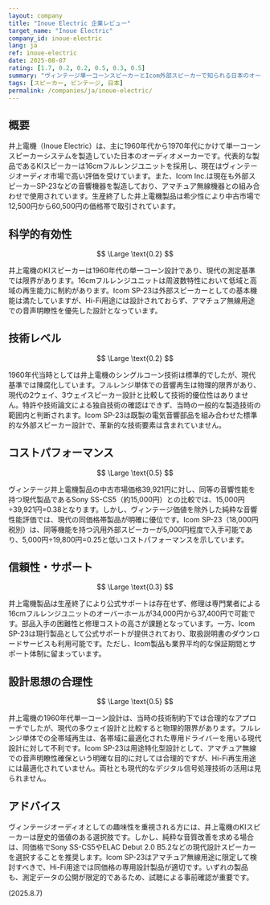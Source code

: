 ```yaml
---
layout: company
title: "Inoue Electric 企業レビュー"
target_name: "Inoue Electric"
company_id: inoue-electric
lang: ja
ref: inoue-electric
date: 2025-08-07
rating: [1.7, 0.2, 0.2, 0.5, 0.3, 0.5]
summary: "ヴィンテージ単一コーンスピーカーとIcom外部スピーカーで知られる日本のオーディオ関連企業群"
tags: [スピーカー, ビンテージ, 日本]
permalink: /companies/ja/inoue-electric/
---
```

## 概要

井上電機（Inoue Electric）は、主に1960年代から1970年代にかけて単一コーンスピーカーシステムを製造していた日本のオーディオメーカーです。代表的な製品であるKIスピーカーは16cmフルレンジユニットを採用し、現在はヴィンテージオーディオ市場で高い評価を受けています。また、Icom Inc.は現在も外部スピーカーSP-23などの音響機器を製造しており、アマチュア無線機器との組み合わせで使用されています。生産終了した井上電機製品は希少性により中古市場で12,500円から60,500円の価格帯で取引されています。

## 科学的有効性

$$ \Large \text{0.2} $$

井上電機のKIスピーカーは1960年代の単一コーン設計であり、現代の測定基準では限界があります。16cmフルレンジユニットは周波数特性において低域と高域の再生能力に制約があります。Icom SP-23は外部スピーカーとしての基本機能は満たしていますが、Hi-Fi用途には設計されておらず、アマチュア無線用途での音声明瞭性を優先した設計となっています。

## 技術レベル

$$ \Large \text{0.2} $$

1960年代当時としては井上電機のシングルコーン技術は標準的でしたが、現代基準では陳腐化しています。フルレンジ単体での音響再生は物理的限界があり、現代の2ウェイ、3ウェイスピーカー設計と比較して技術的優位性はありません。特許や技術論文による独自技術の確認はできず、当時の一般的な製造技術の範囲内と判断されます。Icom SP-23は既製の電気音響部品を組み合わせた標準的な外部スピーカー設計で、革新的な技術要素は含まれていません。

## コストパフォーマンス

$$ \Large \text{0.5} $$

ヴィンテージ井上電機製品の中古市場価格39,921円に対し、同等の音響性能を持つ現代製品であるSony SS-CS5（約15,000円）との比較では、15,000円÷39,921円=0.38となります。しかし、ヴィンテージ価値を除外した純粋な音響性能評価では、現代の同価格帯製品が明確に優位です。Icom SP-23（18,000円税別）は、同等機能を持つ汎用外部スピーカーが5,000円程度で入手可能であり、5,000円÷19,800円=0.25と低いコストパフォーマンスを示しています。

## 信頼性・サポート

$$ \Large \text{0.3} $$

井上電機製品は生産終了により公式サポートは存在せず、修理は専門業者による16cmフルレンジユニットのオーバーホールが34,000円から37,400円で可能です。部品入手の困難性と修理コストの高さが課題となっています。一方、Icom SP-23は現行製品として公式サポートが提供されており、取扱説明書のダウンロードサービスも利用可能です。ただし、Icom製品も業界平均的な保証期間とサポート体制に留まっています。

## 設計思想の合理性

$$ \Large \text{0.5} $$

井上電機の1960年代単一コーン設計は、当時の技術制約下では合理的なアプローチでしたが、現代の多ウェイ設計と比較すると物理的限界があります。フルレンジ単体での全帯域再生は、各帯域に最適化された専用ドライバーを用いる現代設計に対して不利です。Icom SP-23は用途特化型設計として、アマチュア無線での音声明瞭性確保という明確な目的に対しては合理的ですが、Hi-Fi再生用途には最適化されていません。両社とも現代的なデジタル信号処理技術の活用は見られません。

## アドバイス

ヴィンテージオーディオとしての趣味性を重視される方には、井上電機のKIスピーカーは歴史的価値のある選択肢です。しかし、純粋な音質改善を求める場合は、同価格でSony SS-CS5やELAC Debut 2.0 B5.2などの現代設計スピーカーを選択することを推奨します。Icom SP-23はアマチュア無線用途に限定して検討すべきで、Hi-Fi用途では同価格の専用設計製品が適切です。いずれの製品も、測定データの公開が限定的であるため、試聴による事前確認が重要です。

(2025.8.7)
